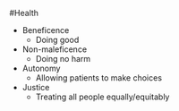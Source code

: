#Health 
* Beneficence
	* Doing good
* Non-maleficence
	* Doing no harm
* Autonomy
	* Allowing patients to make choices
* Justice
	* Treating all people equally/equitably